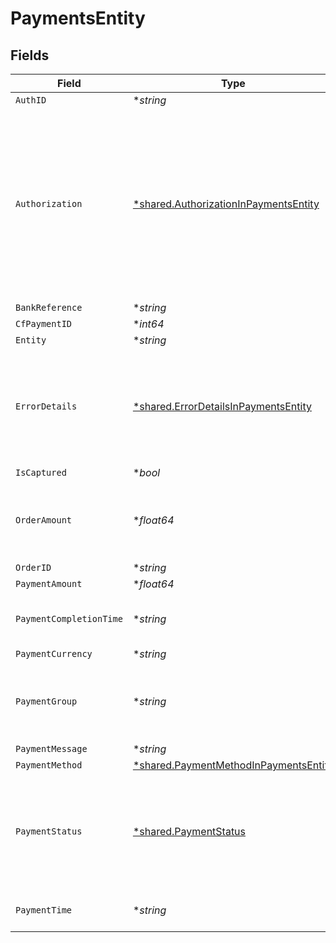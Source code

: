 # PaymentsEntity


## Fields

| Field                                                                                                                                                                                                                                                                                   | Type                                                                                                                                                                                                                                                                                    | Required                                                                                                                                                                                                                                                                                | Description                                                                                                                                                                                                                                                                             | Example                                                                                                                                                                                                                                                                                 |
| --------------------------------------------------------------------------------------------------------------------------------------------------------------------------------------------------------------------------------------------------------------------------------------- | --------------------------------------------------------------------------------------------------------------------------------------------------------------------------------------------------------------------------------------------------------------------------------------- | --------------------------------------------------------------------------------------------------------------------------------------------------------------------------------------------------------------------------------------------------------------------------------------- | --------------------------------------------------------------------------------------------------------------------------------------------------------------------------------------------------------------------------------------------------------------------------------------- | --------------------------------------------------------------------------------------------------------------------------------------------------------------------------------------------------------------------------------------------------------------------------------------- |
| `AuthID`                                                                                                                                                                                                                                                                                | **string*                                                                                                                                                                                                                                                                               | :heavy_minus_sign:                                                                                                                                                                                                                                                                      | N/A                                                                                                                                                                                                                                                                                     |                                                                                                                                                                                                                                                                                         |
| `Authorization`                                                                                                                                                                                                                                                                         | [*shared.AuthorizationInPaymentsEntity](../../../pkg/models/shared/authorizationinpaymentsentity.md)                                                                                                                                                                                    | :heavy_minus_sign:                                                                                                                                                                                                                                                                      | The authorization details are present for payments which go through the preauthorization workflow. Or else this parameter will be null.                                                                                                                                                 | {<br/>"action": "CAPTURE",<br/>"status": "PENDING",<br/>"captured_amount": 100,<br/>"start_time": "2022-02-09T18:04:34+05:30",<br/>"end_time": "2022-02-19T18:04:34+05:30",<br/>"approve_by": "2022-02-09T18:04:34+05:30",<br/>"action_reference": "6595231908096894505959",<br/>"action_time": "2022-08-03T16:09:51"<br/>} |
| `BankReference`                                                                                                                                                                                                                                                                         | **string*                                                                                                                                                                                                                                                                               | :heavy_minus_sign:                                                                                                                                                                                                                                                                      | N/A                                                                                                                                                                                                                                                                                     |                                                                                                                                                                                                                                                                                         |
| `CfPaymentID`                                                                                                                                                                                                                                                                           | **int64*                                                                                                                                                                                                                                                                                | :heavy_minus_sign:                                                                                                                                                                                                                                                                      | N/A                                                                                                                                                                                                                                                                                     |                                                                                                                                                                                                                                                                                         |
| `Entity`                                                                                                                                                                                                                                                                                | **string*                                                                                                                                                                                                                                                                               | :heavy_minus_sign:                                                                                                                                                                                                                                                                      | N/A                                                                                                                                                                                                                                                                                     |                                                                                                                                                                                                                                                                                         |
| `ErrorDetails`                                                                                                                                                                                                                                                                          | [*shared.ErrorDetailsInPaymentsEntity](../../../pkg/models/shared/errordetailsinpaymentsentity.md)                                                                                                                                                                                      | :heavy_minus_sign:                                                                                                                                                                                                                                                                      | The error details are present only for failed payments                                                                                                                                                                                                                                  | {<br/>"error_code": "TRANSACTION_DECLINED",<br/>"error_description": "issuer bank or payment service provider declined the transaction",<br/>"error_reason": "auth_declined",<br/>"error_source": "customer"<br/>}                                                                      |
| `IsCaptured`                                                                                                                                                                                                                                                                            | **bool*                                                                                                                                                                                                                                                                                 | :heavy_minus_sign:                                                                                                                                                                                                                                                                      | N/A                                                                                                                                                                                                                                                                                     |                                                                                                                                                                                                                                                                                         |
| `OrderAmount`                                                                                                                                                                                                                                                                           | **float64*                                                                                                                                                                                                                                                                              | :heavy_minus_sign:                                                                                                                                                                                                                                                                      | Order amount can be different from payment amount if you collect service fee from the customer                                                                                                                                                                                          |                                                                                                                                                                                                                                                                                         |
| `OrderID`                                                                                                                                                                                                                                                                               | **string*                                                                                                                                                                                                                                                                               | :heavy_minus_sign:                                                                                                                                                                                                                                                                      | N/A                                                                                                                                                                                                                                                                                     |                                                                                                                                                                                                                                                                                         |
| `PaymentAmount`                                                                                                                                                                                                                                                                         | **float64*                                                                                                                                                                                                                                                                              | :heavy_minus_sign:                                                                                                                                                                                                                                                                      | N/A                                                                                                                                                                                                                                                                                     |                                                                                                                                                                                                                                                                                         |
| `PaymentCompletionTime`                                                                                                                                                                                                                                                                 | **string*                                                                                                                                                                                                                                                                               | :heavy_minus_sign:                                                                                                                                                                                                                                                                      | This is the time when the payment reaches its terminal state                                                                                                                                                                                                                            |                                                                                                                                                                                                                                                                                         |
| `PaymentCurrency`                                                                                                                                                                                                                                                                       | **string*                                                                                                                                                                                                                                                                               | :heavy_minus_sign:                                                                                                                                                                                                                                                                      | N/A                                                                                                                                                                                                                                                                                     |                                                                                                                                                                                                                                                                                         |
| `PaymentGroup`                                                                                                                                                                                                                                                                          | **string*                                                                                                                                                                                                                                                                               | :heavy_minus_sign:                                                                                                                                                                                                                                                                      | Type of payment group. One of ['upi', 'card', 'app', 'netbanking', 'paylater', 'cardless_emi']                                                                                                                                                                                          |                                                                                                                                                                                                                                                                                         |
| `PaymentMessage`                                                                                                                                                                                                                                                                        | **string*                                                                                                                                                                                                                                                                               | :heavy_minus_sign:                                                                                                                                                                                                                                                                      | N/A                                                                                                                                                                                                                                                                                     |                                                                                                                                                                                                                                                                                         |
| `PaymentMethod`                                                                                                                                                                                                                                                                         | [*shared.PaymentMethodInPaymentsEntity](../../../pkg/models/shared/paymentmethodinpaymentsentity.md)                                                                                                                                                                                    | :heavy_minus_sign:                                                                                                                                                                                                                                                                      | N/A                                                                                                                                                                                                                                                                                     |                                                                                                                                                                                                                                                                                         |
| `PaymentStatus`                                                                                                                                                                                                                                                                         | [*shared.PaymentStatus](../../../pkg/models/shared/paymentstatus.md)                                                                                                                                                                                                                    | :heavy_minus_sign:                                                                                                                                                                                                                                                                      | The transaction status can be one of  ["SUCCESS", "NOT_ATTEMPTED", "FAILED", "USER_DROPPED", "VOID", "CANCELLED", "PENDING"]                                                                                                                                                            |                                                                                                                                                                                                                                                                                         |
| `PaymentTime`                                                                                                                                                                                                                                                                           | **string*                                                                                                                                                                                                                                                                               | :heavy_minus_sign:                                                                                                                                                                                                                                                                      | This is the time when the payment was initiated                                                                                                                                                                                                                                         |                                                                                                                                                                                                                                                                                         |